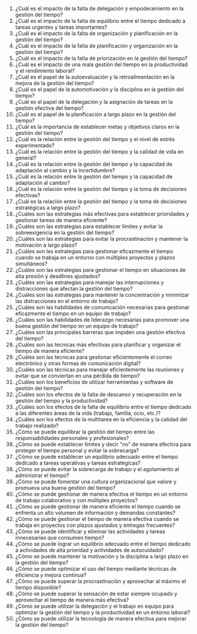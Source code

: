01. ¿Cuál es el impacto de la falta de delegación y empoderamiento en la gestión del tiempo?
02. ¿Cuál es el impacto de la falta de equilibrio entre el tiempo dedicado a tareas urgentes y tareas importantes?
03. ¿Cuál es el impacto de la falta de organización y planificación en la gestión del tiempo?
04. ¿Cuál es el impacto de la falta de planificación y organización en la gestión del tiempo?
05. ¿Cuál es el impacto de la falta de priorización en la gestión del tiempo?
06. ¿Cuál es el impacto de una mala gestión del tiempo en la productividad y el rendimiento laboral?
07. ¿Cuál es el papel de la autoevaluación y la retroalimentación en la mejora de la gestión del tiempo?
08. ¿Cuál es el papel de la automotivación y la disciplina en la gestión del tiempo?
09. ¿Cuál es el papel de la delegación y la asignación de tareas en la gestión efectiva del tiempo?
10. ¿Cuál es el papel de la planificación a largo plazo en la gestión del tiempo?
11. ¿Cuál es la importancia de establecer metas y objetivos claros en la gestión del tiempo?
12. ¿Cuál es la relación entre la gestión del tiempo y el nivel de estrés experimentado?
13. ¿Cuál es la relación entre la gestión del tiempo y la calidad de vida en general?
14. ¿Cuál es la relación entre la gestión del tiempo y la capacidad de adaptación al cambio y la incertidumbre?
15. ¿Cuál es la relación entre la gestión del tiempo y la capacidad de adaptación al cambio?
16. ¿Cuál es la relación entre la gestión del tiempo y la toma de decisiones efectivas?
17. ¿Cuál es la relación entre la gestión del tiempo y la toma de decisiones estratégicas a largo plazo?
18. ¿Cuáles son las estrategias más efectivas para establecer prioridades y gestionar tareas de manera eficiente?
19. ¿Cuáles son las estrategias para establecer límites y evitar la sobreexigencia en la gestión del tiempo?
20. ¿Cuáles son las estrategias para evitar la procrastinación y mantener la motivación a largo plazo?
21. ¿Cuáles son las estrategias para gestionar eficazmente el tiempo cuando se trabaja en un entorno con múltiples proyectos y plazos simultáneos?
22. ¿Cuáles son las estrategias para gestionar el tiempo en situaciones de alta presión y deadlines ajustados?
23. ¿Cuáles son las estrategias para manejar las interrupciones y distracciones que afectan la gestión del tiempo?
24. ¿Cuáles son las estrategias para mantener la concentración y minimizar las distracciones en el entorno de trabajo?
25. ¿Cuáles son las habilidades de comunicación necesarias para gestionar eficazmente el tiempo en un equipo de trabajo?
26. ¿Cuáles son las habilidades de liderazgo necesarias para promover una buena gestión del tiempo en un equipo de trabajo?
27. ¿Cuáles son las principales barreras que impiden una gestión efectiva del tiempo?
28. ¿Cuáles son las técnicas más efectivas para planificar y organizar el tiempo de manera eficiente?
29. ¿Cuáles son las técnicas para gestionar eficientemente el correo electrónico y otras formas de comunicación digital?
30. ¿Cuáles son las técnicas para manejar eficientemente las reuniones y evitar que se conviertan en una pérdida de tiempo?
31. ¿Cuáles son los beneficios de utilizar herramientas y software de gestión del tiempo?
32. ¿Cuáles son los efectos de la falta de descanso y recuperación en la gestión del tiempo y la productividad?
33. ¿Cuáles son los efectos de la falta de equilibrio entre el tiempo dedicado a las diferentes áreas de la vida (trabajo, familia, ocio, etc.)?
34. ¿Cuáles son los efectos de la multitarea en la eficiencia y la calidad del trabajo realizado?
35. ¿Cómo se puede equilibrar la gestión del tiempo entre las responsabilidades personales y profesionales?
36. ¿Cómo se puede establecer límites y decir "no" de manera efectiva para proteger el tiempo personal y evitar la sobrecarga?
37. ¿Cómo se puede establecer un equilibrio adecuado entre el tiempo dedicado a tareas operativas y tareas estratégicas?
38. ¿Cómo se puede evitar la sobrecarga de trabajo y el agotamiento al administrar el tiempo?
39. ¿Cómo se puede fomentar una cultura organizacional que valore y promueva una buena gestión del tiempo?
40. ¿Cómo se puede gestionar de manera efectiva el tiempo en un entorno de trabajo colaborativo y con múltiples proyectos?
41. ¿Cómo se puede gestionar de manera eficiente el tiempo cuando se enfrenta un alto volumen de información y demandas constantes?
42. ¿Cómo se puede gestionar el tiempo de manera efectiva cuando se trabaja en proyectos con plazos ajustados y entregas frecuentes?
43. ¿Cómo se puede identificar y eliminar las actividades y tareas innecesarias que consumen tiempo?
44. ¿Cómo se puede lograr un equilibrio adecuado entre el tiempo dedicado a actividades de alta prioridad y actividades de autocuidado?
45. ¿Cómo se puede mantener la motivación y la disciplina a largo plazo en la gestión del tiempo?
46. ¿Cómo se puede optimizar el uso del tiempo mediante técnicas de eficiencia y mejora continua?
47. ¿Cómo se puede superar la procrastinación y aprovechar al máximo el tiempo disponible?
48. ¿Cómo se puede superar la sensación de estar siempre ocupado y aprovechar el tiempo de manera más efectiva?
49. ¿Cómo se puede utilizar la delegación y el trabajo en equipo para optimizar la gestión del tiempo y la productividad en un entorno laboral?
50. ¿Cómo se puede utilizar la tecnología de manera efectiva para mejorar la gestión del tiempo?